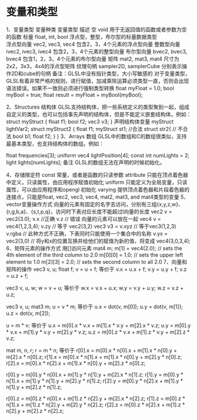 #  变量和类型
1、变量类型
变量种类            变量类型                                描述
空                       void                                       用于无返回值的函数或者参数为空的函数
标量                   float, int, bool                        浮点型，整型，布尔型的标量数据类型         
浮点型向量        vec2, vec3, vec4                   包含2，3，4个元素的浮点型向量
整数型向量        ivec2, ivec3, ivec4                 包含2，3，4个元素的整型向量
布尔型向量        bvec2, bvec3, bvec4             包含1，2，3，4个元素的布尔型向量
矩阵                   mat2, mat3, mat4                  尺寸为2x2，3x3，4x4的浮点型矩阵
纹理句柄            sampler2D, samplerCube     分别表示操作2D和cube的句柄
备注：GLSL中没有指针类型，大小写敏感的
对于变量类型，GLSL有着非常严格的规则，进行赋值，加减乘除运算必须类型一直，否则会出现语法错误。如果不一致则必须进行强制类型转换
float myFloat = 1.0;
bool myBool = true;
float result = myFloat + myBool(myBool);

2、Structures 结构体
GLSL支持结构体，把一些系统定义的类型聚到一起，组成自定义的类型，也可以包括事先声明的结构体，但是不能定义嵌套结构体。例如：
struct myStruct
{
    float f1;
    bool f2;
    vec3 v3;
}
声明结构体变量
myStruct lightVar2;
struct myStruct2
{
    float f1;
    myStruct st1;   //合法
    struct str2{        // 不合法
        bool b1;
        float f2;
    }
}
3、Arrays 数组
GLSL中的数组和C的数组很类似，支持最基本类型，也支持结构体的数组。例如：

float frequencies[3];
uniform vec4 lightPosition[4];
const int numLights = 2;
light lights[numLights];
备注 GLSL的数组无法在声明的时候初始化。

4、存储限定符
const           常量，或者是函数的只读参数
attribute       只能在顶点着色器中定义，只读属性，由应用程序赋值初始化
uniform        只能定义为全局变量，只读属性，可以由应用程序和opengl 初始化
varying         提供顶点着色器和片段着色器的连接点，只能是float, vec2, vec3, vec4, mat2, mat3, and mat4类型的变量
5、vector变量操作方式
向量的元素有固定的名字去访问，分别有三组{x,y,z,w}、{r,g,b,a}、{s,t,p,q}，访问时下表对应长度不能超过l向量的长度
vec2 v = vec2(3.0);
v.x //正确
v.z // 错误
向量的元素可以放在一起
vec4 v = vec4(1,2,3,4);
v.zy    // 等于 vec2(3,2)
vec3 v3 = v.xyz // 等于vec3(1,2,3)
v.rgba  // 此种方式不正确，下表同时只能使用一个集合中的名称
v.yx = vec2(3,0)    // 将y和x的位置互换并给他们的赋值为新的值，将变成 vec4(3,0,3,4);
6、矩阵元素的操作方式
用[]访问元素
mat4 m;
m[1] = vec4(2.0);   // sets the 4th element of the third column to 2.0
m[0][0] = 1.0;  // sets the upper left element to 1.0
m[2][3] = 2.0;  // sets the second column to all 2.0
7、向量和矩阵的操作
vec3 v, u; float f;
v = u + f;
等价于
v.x = u.x + f;
v.y = u.y + f;
v.z = u.z + f;

vec3 v, u, w; 
w = v + u;
等价于
w.x = v.x + u.x; 
w.y = v.y + u.y; 
w.z = v.z + u.z;

vec3 v, u; 
mat3 m;
u = v * m;
等价于
u.x = dot(v, m[0]); 
u.y = dot(v, m[1]); 
u.z = dot(v, m[2]);

u = m * v;
等价于
u.x = m[0].x * v.x + m[1].x * v.y + m[2].x * v.z; u.y = m[0].y * v.x + m[1].y * v.y + m[2].y * v.z; u.z = m[0].z * v.x + m[1].z * v.y + m[2].z * v.z;

mat m, n, r;
r = m * n;
等价于
r[0].x = m[0].x * n[0].x + m[1].x * n[0].y + m[2].x * n[0].z;
r[1].x = m[0].x * n[1].x + m[1].x * n[0].y + m[2].y * n[0].z; 
r[2].x = m[0].x * n[2].x + m[1].x * n[0].y + m[2].z * n[0].z;

r[0].y = m[0].y * n[0].x + m[1].y * n[1].y + m[2].x * n[1].z;
r[1].y = m[0].y * n[1].x + m[1].y * n[1].y + m[2].y * n[1].z;
r[2].y = m[0].y * n[2].x + m[1].y * n[1].y + m[2].z * n[1].z;

r[0].z = m[0].z * n[0].x + m[1].z * n[2].y + m[2].x * n[2].z;
r[1].z = m[0].z * n[1].x + m[1].z * n[2].y + m[2].y * n[2].z;
r[2].z = m[0].z * n[2].x + m[1].z * n[2].y + m[2].z * n[2].z;





